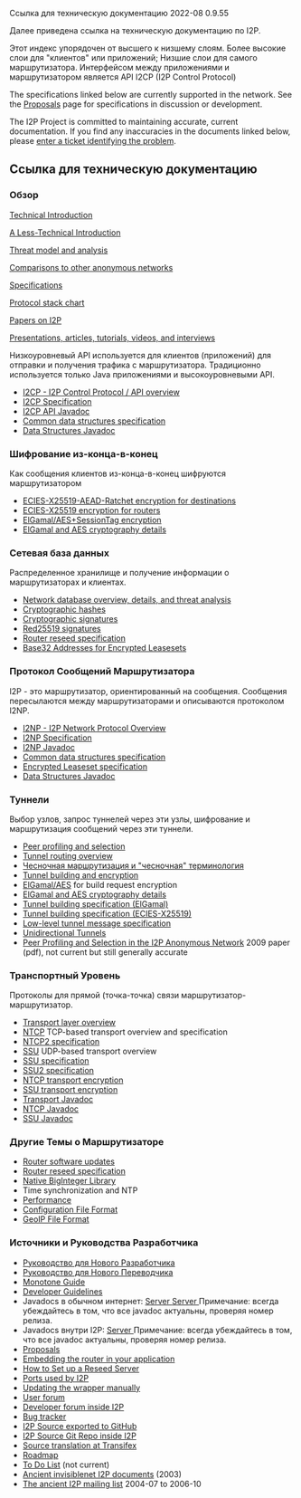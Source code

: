 Ссылка для
техническую документацию 2022-08 0.9.55 

Далее приведена ссылка на техническую документацию по I2P.

Этот индекс упорядочен от высшего к низшему слоям. Более высокие слои
для \"клиентов\" или приложений; Низшие слои для самого маршрутизатора.
Интерфейсом между приложениями и маршрутизатором является API I2CP (I2P
Control Protocol)

The specifications linked below are currently supported in the network.
See the [Proposals]() page
for specifications in discussion or development.

The I2P Project is committed to maintaining accurate, current
documentation. If you find any inaccuracies in the documents linked
below, please [enter a ticket identifying the
problem]().

## Ссылка для техническую документацию

### Обзор

[Technical
Introduction]()

[A Less-Technical
Introduction]()

[Threat model and
analysis]()

[Comparisons to other anonymous
networks]()

[Specifications]()

[Protocol stack chart]()

[Papers on I2P]()

[Presentations, articles, tutorials, videos, and
interviews]()

Низкоуровневый API используется для клиентов (приложений) для отправки и
получения трафика с маршрутизатора. Традиционно используется только Java
приложениями и высокоуровневыми API.

- [I2CP - I2P Control Protocol / API
 overview]()
- [I2CP Specification]()
- [I2CP API
 Javadoc](http:///net/i2p/client/package-summary.html)
- [Common data structures
 specification]()
- [Data Structures
 Javadoc](http:///net/i2p/data/package-summary.html)

### Шифрование из-конца-в-конец

Как сообщения клиентов из-конца-в-конец шифруются маршрутизатором

- [ECIES-X25519-AEAD-Ratchet encryption for
 destinations]()
- [ECIES-X25519 encryption for
 routers]()
- [ElGamal/AES+SessionTag
 encryption]()
- [ElGamal and AES cryptography
 details]()

### Сетевая база данных

Распределенное хранилище и получение информации о маршрутизаторах и
клиентах.

- [Network database overview, details, and threat
 analysis]()
- [Cryptographic
 hashes](#SHA256)
- [Cryptographic
 signatures](#sig)
- [Red25519 signatures]()
- [Router reseed specification]()
- [Base32 Addresses for Encrypted
 Leasesets]()

### Протокол Сообщений Маршрутизатора

I2P - это маршрутизатор, ориентированный на сообщения. Сообщения
пересылаются между маршрутизаторами и описываются протоколом I2NP.

- [I2NP - I2P Network Protocol
 Overview]()
- [I2NP Specification]()
- [I2NP
 Javadoc](http:///net/i2p/data/i2np/package-summary.html)
- [Common data structures
 specification]()
- [Encrypted Leaseset
 specification]()
- [Data Structures
 Javadoc](http:///net/i2p/data/package-summary.html)

### Туннели

Выбор узлов, запрос туннелей через эти узлы, шифрование и маршрутизация
сообщений через эти туннели.

- [Peer profiling and
 selection]()
- [Tunnel routing
 overview]()
- [Чесночная маршрутизация и \"чесночная\"
 терминология]()
- [Tunnel building and
 encryption]()
- [ElGamal/AES]()
 for build request encryption
- [ElGamal and AES cryptography
 details]()
- [Tunnel building specification
 (ElGamal)]()
- [Tunnel building specification
 (ECIES-X25519)]()
- [Low-level tunnel message
 specification]()
- [Unidirectional
 Tunnels]()
- [Peer Profiling and Selection in the I2P Anonymous
 Network](pdf/I2P-PET-CON-2009.1.pdf)
 2009 paper (pdf), not current but still generally accurate

### Транспортный Уровень

Протоколы для прямой (точка-точка) связи маршрутизатор-маршрутизатор.

- [Transport layer
 overview]()
- [NTCP]() TCP-based
 transport overview and specification
- [NTCP2 specification]()
- [SSU]() UDP-based
 transport overview
- [SSU specification]()
- [SSU2 specification]()
- [NTCP transport
 encryption](#tcp)
- [SSU transport
 encryption](#udp)
- [Transport
 Javadoc](http:///net/i2p/router/transport/package-summary.html)
- [NTCP
 Javadoc](http:///net/i2p/router/transport/ntcp/package-summary.html)
- [SSU
 Javadoc](http:///net/i2p/router/transport/udp/package-summary.html)

### Другие Темы о Маршрутизаторе

- [Router software updates]()
- [Router reseed specification]()
- [Native BigInteger
 Library]()
- Time synchronization and NTP
- [Performance]()
- [Configuration File
 Format]()
- [GeoIP File Format]()

### Источники и Руководства Разработчика

- [Руководство для Нового
 Разработчика]()
- [Руководство для Нового
 Переводчика]()
- [Monotone
 Guide]()
- [Developer
 Guidelines]()
- Javadocs в обычном интернет: [Server ](https://docs.i2p-projekt.de/javadoc/) [Server ](https://eyedeekay.github.io/javadoc-i2p/) Примечание: всегда
 убеждайтесь в том, что все javadoc актуальны, проверяя номер релиза.
- Javadocs внутри I2P: [Server ](http:///javadoc-i2p/)
 Примечание: всегда убеждайтесь в том, что все javadoc актуальны,
 проверяя номер релиза.
- [Proposals]()
- [Embedding the router in your
 application]()
- [How to Set up a Reseed
 Server]()
- [Ports used by I2P]()
- [Updating the wrapper
 manually]()
- [User forum](http://)
- [Developer forum inside
 I2P](http:///)
- [Bug tracker](https://i2pgit.org/i2p-hackers/i2p.i2p/issues)
- [I2P Source exported to GitHub](https://github.com/i2p/i2p.i2p)
- [I2P Source Git Repo inside I2P](http://git.idk.i2p/i2p/i2p.i2p.git)
- [Source translation at
 Transifex](https://www.transifex.net/projects/p/I2P/)
- [Roadmap]()
- [To Do List]() (not
 current)
- [Ancient invisiblenet I2P
 documents]() (2003)
- [The ancient I2P mailing list](http://zzz.i2p/archive/index.html)
 2004-07 to 2006-10


